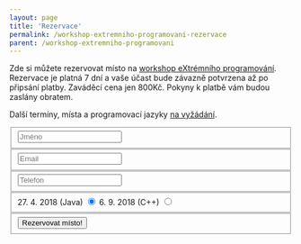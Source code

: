 ```yaml
---
layout: page
title: 'Rezervace'
permalink: /workshop-extremniho-programovani-rezervace
parent: /workshop-extremniho-programovani
---
```


Zde si můžete rezervovat místo na [workshop eXtrémního programování](/workshop-extremniho-programovani).
Rezervace je platná 7 dní a vaše účast bude závazně potvrzena až po připsání platby.
Zaváděcí cena jen 800Kč. Pokyny k platbě vám budou zaslány obratem.

Další termíny, místa a programovací jazyky [na vyžádání](/kontakt).

<form id="contact" action="https://formspree.io/lukas@lukasbednarik.cz" method="POST">
  <fieldset>
    <input placeholder="Jméno" type="text" name="name" tabindex="1" required>
  </fieldset>
  <fieldset>
    <input placeholder="Email" type="email" name="_replyto" tabindex="2" required>
  </fieldset>
  <fieldset>
    <input placeholder="Telefon" type="tel" name="phone" tabindex="3" required>
  </fieldset>
  <fieldset>
    <label class="btncontainer">27. 4. 2018 (Java)
      <input type="radio" name="date" tabindex="4" value="27. 4. 2018 (Java)" checked>
      <span class="checkmark"></span>
    </label>
    <label class="btncontainer">6. 9. 2018 (C++)
      <input type="radio" name="date" tabindex="5" value="6. 9. 2018 (C++)">
      <span class="checkmark"></span>
    </label>
  </fieldset>
  <fieldset>
    <input type="text" name="_gotcha" style="display:none" />
    <input type="hidden" name="_next" value="/rezervace-potvrzena" />
    <input type="hidden" name="_language" value="cs" />
    <button name="submit" type="submit" id="contact-submit" data-submit="Rezervuji..." tabindex="6">Rezervovat místo!</button>
  </fieldset>
</form>

